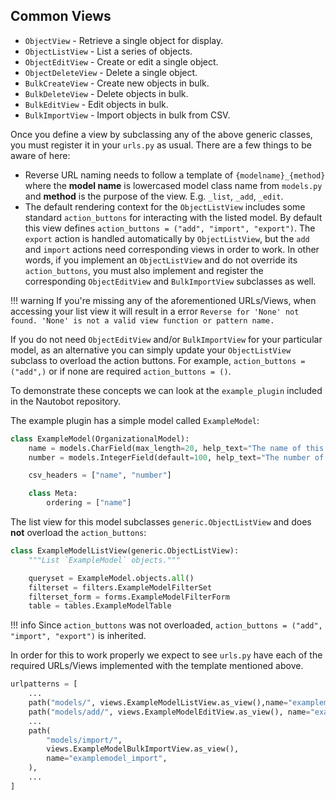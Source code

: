## Common Views

* `ObjectView` - Retrieve a single object for display.
* `ObjectListView` - List a series of objects.
* `ObjectEditView` - Create or edit a single object.
* `ObjectDeleteView` - Delete a single object.
* `BulkCreateView` - Create new objects in bulk.
* `BulkDeleteView` - Delete objects in bulk.
* `BulkEditView` - Edit objects in bulk.
* `BulkImportView` - Import objects in bulk from CSV.

Once you define a view by subclassing any of the above generic classes, you must register it in your `urls.py` as usual. There are a few things to be aware of here:

* Reverse URL naming needs to follow a template of `{modelname}_{method}` where the **model name** is lowercased model class name from `models.py` and **method** is the purpose of the view. E.g. `_list`, `_add`, `_edit`.
* The default rendering context for the `ObjectListView` includes some standard `action_buttons` for interacting with the listed model. By default this view defines `action_buttons = ("add", "import", "export")`. The `export` action is handled automatically by `ObjectListView`, but the `add` and `import` actions need corresponding views in order to work. In other words, if you implement an `ObjectListView` and do not override its `action_buttons`, you must also implement and register the corresponding `ObjectEditView` and `BulkImportView` subclasses as well.

!!! warning
    If you're missing any of the aforementioned URLs/Views, when accessing your list view it will result in a error `Reverse for 'None' not found. 'None' is not a valid view function or pattern name.`

If you do not need `ObjectEditView` and/or `BulkImportView` for your particular model, as an alternative you can simply update your `ObjectListView` subclass to overload the action buttons.  For example, `action_buttons = ("add",)` or if none are required `action_buttons = ()`.

To demonstrate these concepts we can look at the `example_plugin` included in the Nautobot repository.

The example plugin has a simple model called `ExampleModel`:

```python
class ExampleModel(OrganizationalModel):
    name = models.CharField(max_length=20, help_text="The name of this Example.")
    number = models.IntegerField(default=100, help_text="The number of this Example.")

    csv_headers = ["name", "number"]

    class Meta:
        ordering = ["name"]
```

The list view for this model subclasses `generic.ObjectListView` and does **not** overload the `action_buttons`:

```python
class ExampleModelListView(generic.ObjectListView):
    """List `ExampleModel` objects."""

    queryset = ExampleModel.objects.all()
    filterset = filters.ExampleModelFilterSet
    filterset_form = forms.ExampleModelFilterForm
    table = tables.ExampleModelTable
```

!!! info
    Since `action_buttons` was not overloaded, `action_buttons = ("add", "import", "export")` is inherited.

In order for this to work properly we expect to see `urls.py` have each of the required URLs/Views implemented with the template mentioned above.

```python
urlpatterns = [
    ...
    path("models/", views.ExampleModelListView.as_view(),name="examplemodel_list"),
    path("models/add/", views.ExampleModelEditView.as_view(), name="examplemodel_add"),
    ...
    path(
        "models/import/",
        views.ExampleModelBulkImportView.as_view(),
        name="examplemodel_import",
    ),
    ...
]
```
